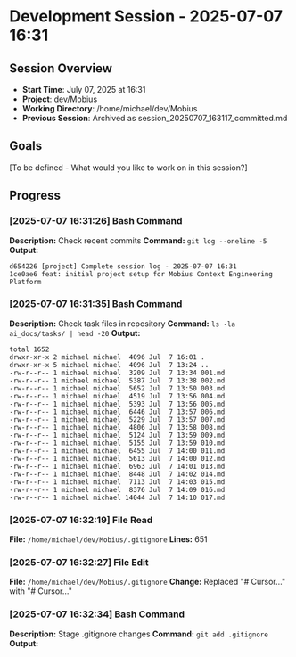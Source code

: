 # Development Session - 2025-07-07 16:31

## Session Overview
- **Start Time**: July 07, 2025 at 16:31
- **Project**: dev/Mobius  
- **Working Directory**: /home/michael/dev/Mobius
- **Previous Session**: Archived as session_20250707_163117_committed.md

## Goals
[To be defined - What would you like to work on in this session?]

## Progress

### [2025-07-07 16:31:26] Bash Command

**Description:** Check recent commits
**Command:** `git log --oneline -5`
**Output:**
```
d654226 [project] Complete session log - 2025-07-07 16:31
1ce0ae6 feat: initial project setup for Mobius Context Engineering Platform
```

### [2025-07-07 16:31:35] Bash Command

**Description:** Check task files in repository
**Command:** `ls -la ai_docs/tasks/ | head -20`
**Output:**
```
total 1652
drwxr-xr-x 2 michael michael  4096 Jul  7 16:01 .
drwxr-xr-x 5 michael michael  4096 Jul  7 13:24 ..
-rw-r--r-- 1 michael michael  3209 Jul  7 13:34 001.md
-rw-r--r-- 1 michael michael  5387 Jul  7 13:38 002.md
-rw-r--r-- 1 michael michael  5652 Jul  7 13:50 003.md
-rw-r--r-- 1 michael michael  4519 Jul  7 13:56 004.md
-rw-r--r-- 1 michael michael  5393 Jul  7 13:56 005.md
-rw-r--r-- 1 michael michael  6446 Jul  7 13:57 006.md
-rw-r--r-- 1 michael michael  5229 Jul  7 13:57 007.md
-rw-r--r-- 1 michael michael  4806 Jul  7 13:58 008.md
-rw-r--r-- 1 michael michael  5124 Jul  7 13:59 009.md
-rw-r--r-- 1 michael michael  5155 Jul  7 13:59 010.md
-rw-r--r-- 1 michael michael  6455 Jul  7 14:00 011.md
-rw-r--r-- 1 michael michael  5613 Jul  7 14:00 012.md
-rw-r--r-- 1 michael michael  6963 Jul  7 14:01 013.md
-rw-r--r-- 1 michael michael  8448 Jul  7 14:02 014.md
-rw-r--r-- 1 michael michael  7113 Jul  7 14:03 015.md
-rw-r--r-- 1 michael michael  8376 Jul  7 14:09 016.md
-rw-r--r-- 1 michael michael 14044 Jul  7 14:10 017.md
```

### [2025-07-07 16:32:19] File Read

**File:** `/home/michael/dev/Mobius/.gitignore`
**Lines:** 651

### [2025-07-07 16:32:27] File Edit

**File:** `/home/michael/dev/Mobius/.gitignore`
**Change:** Replaced "# Cursor..." with "# Cursor..."

### [2025-07-07 16:32:34] Bash Command

**Description:** Stage .gitignore changes
**Command:** `git add .gitignore`
**Output:**
```

```
